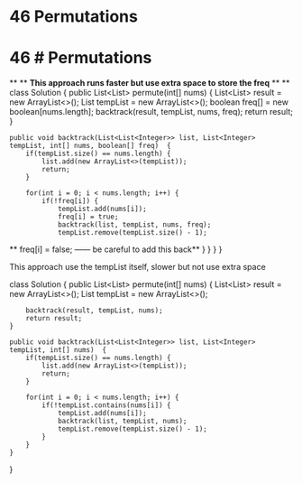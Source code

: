 # 46 Permutations

# 46 **# Permutations**
**
**
**This approach runs faster but use extra space to store the freq**
**
**
class Solution {
    public List<List<Integer>> permute(int[] nums) {
        List<List<Integer>> result = new ArrayList<>();
        List<Integer> tempList = new ArrayList<>();
        boolean freq[] = new boolean[nums.length];
        backtrack(result, tempList, nums, freq);
        return result;
    }
    
    public void backtrack(List<List<Integer>> list, List<Integer> tempList, int[] nums, boolean[] freq)  {
        if(tempList.size() == nums.length) {
            list.add(new ArrayList<>(tempList));
            return;
        } 
        
        for(int i = 0; i < nums.length; i++) {
            if(!freq[i]) {
                tempList.add(nums[i]);
                freq[i] = true;
                backtrack(list, tempList, nums, freq);
                tempList.remove(tempList.size() - 1);
**                freq[i] = false; —— be careful to add this back**
            }
        }
    }
}

This approach use the tempList itself, slower but not use extra space

class Solution {
    public List<List<Integer>> permute(int[] nums) {
        List<List<Integer>> result = new ArrayList<>();
        List<Integer> tempList = new ArrayList<>();

        backtrack(result, tempList, nums);
        return result;
    }
    
    public void backtrack(List<List<Integer>> list, List<Integer> tempList, int[] nums)  {
        if(tempList.size() == nums.length) {
            list.add(new ArrayList<>(tempList));
            return;
        } 
        
        for(int i = 0; i < nums.length; i++) {
            if(!tempList.contains(nums[i]) {
                tempList.add(nums[i]);
                backtrack(list, tempList, nums);
                tempList.remove(tempList.size() - 1);
            }
        }
    }
}
